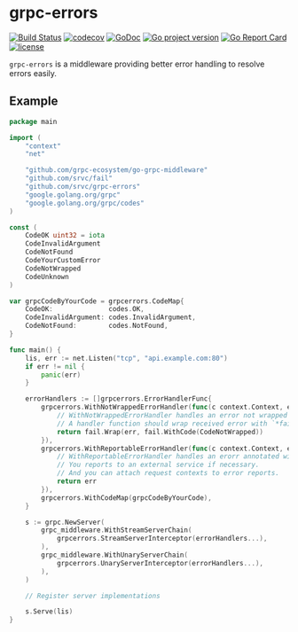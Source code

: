 # grpc-errors
[![Build Status](https://travis-ci.org/srvc/grpc-errors.svg?branch=master)](https://travis-ci.org/srvc/grpc-errors)
[![codecov](https://codecov.io/gh/srvc/grpc-errors/branch/master/graph/badge.svg)](https://codecov.io/gh/srvc/grpc-errors)
[![GoDoc](https://godoc.org/github.com/srvc/grpc-errors?status.svg)](https://godoc.org/github.com/srvc/grpc-errors)
[![Go project version](https://badge.fury.io/go/github.com%2Fizumin5210%2Fgrpc-errors.svg)](https://badge.fury.io/go/github.com%2Fizumin5210%2Fgrpc-errors)
[![Go Report Card](https://goreportcard.com/badge/github.com/srvc/grpc-errors)](https://goreportcard.com/report/github.com/srvc/grpc-errors)
[![license](https://img.shields.io/github/license/srvc/grpc-errors.svg)](./LICENSE)

`grpc-errors` is a middleware providing better error handling to resolve errors easily.

## Example

```go
package main

import (
	"context"
	"net"

	"github.com/grpc-ecosystem/go-grpc-middleware"
	"github.com/srvc/fail"
	"github.com/srvc/grpc-errors"
	"google.golang.org/grpc"
	"google.golang.org/grpc/codes"
)

const (
	CodeOK uint32 = iota
	CodeInvalidArgument
	CodeNotFound
	CodeYourCustomError
	CodeNotWrapped
	CodeUnknown
)

var grpcCodeByYourCode = grpcerrors.CodeMap{
	CodeOK:              codes.OK,
	CodeInvalidArgument: codes.InvalidArgument,
	CodeNotFound:        codes.NotFound,
}

func main() {
	lis, err := net.Listen("tcp", "api.example.com:80")
	if err != nil {
		panic(err)
	}

	errorHandlers := []grpcerrors.ErrorHandlerFunc{
		grpcerrors.WithNotWrappedErrorHandler(func(c context.Context, err error) error {
			// WithNotWrappedErrorHandler handles an error not wrapped with `*fail.Error`.
			// A handler function should wrap received error with `*fail.Error`.
			return fail.Wrap(err, fail.WithCode(CodeNotWrapped))
		}),
		grpcerrors.WithReportableErrorHandler(func(c context.Context, err *fail.Error) error {
			// WithReportableErrorHandler handles an erorr annotated with the reportability.
			// You reports to an external service if necessary.
			// And you can attach request contexts to error reports.
			return err
		}),
		grpcerrors.WithCodeMap(grpcCodeByYourCode),
	}

	s := grpc.NewServer(
		grpc_middleware.WithStreamServerChain(
			grpcerrors.StreamServerInterceptor(errorHandlers...),
		),
		grpc_middleware.WithUnaryServerChain(
			grpcerrors.UnaryServerInterceptor(errorHandlers...),
		),
	)

	// Register server implementations

	s.Serve(lis)
}
```
